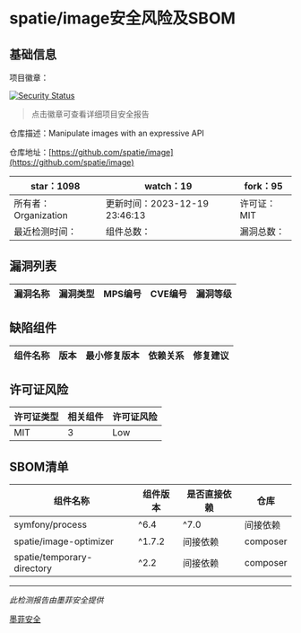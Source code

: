 # spatie/image安全风险及SBOM

## 基础信息

项目徽章：

[![Security Status](https://www.murphysec.com/platform3/v31/badge/1737184161250631680.svg)](https://www.murphysec.com/console/report/1737184160143335424/1737184161250631680)

> 点击徽章可查看详细项目安全报告

仓库描述：Manipulate images with an expressive API

仓库地址：[https://github.com/spatie/image](https://github.com/spatie/image)

| star：1098 | watch：19 | fork：95 |
| ----------- | -------------- | ------------ |
| 所有者：Organization | 更新时间：2023-12-19 23:46:13 | 许可证：MIT |
| 最近检测时间： | 组件总数： | 漏洞总数： |




## 漏洞列表

| 漏洞名称 | 漏洞类型 | MPS编号 | CVE编号 | 漏洞等级 |
| ------- | ------ | ------- | ------ | ----- |





## 缺陷组件

| 组件名称 | 版本 | 最小修复版本 | 依赖关系 | 修复建议 |
| -------- | ---- | ------------ | -------- | -------- |





## 许可证风险

| 许可证类型 | 相关组件 | 许可证风险 |
| ---------- | -------- | ---------- |
|MIT|3|Low|




## SBOM清单

| 组件名称 | 组件版本 | 是否直接依赖 | 仓库 |
| -------- | -------- | ------------ | ---- |
|symfony/process|^6.4|^7.0|间接依赖|composer|
|spatie/image-optimizer|^1.7.2|间接依赖|composer|
|spatie/temporary-directory|^2.2|间接依赖|composer|


------

*此检测报告由墨菲安全提供*

[墨菲安全](www.murphysec.com)
